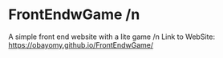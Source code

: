 # FrontEndwGame /n
A simple front end website with a lite game /n
Link to WebSite:
https://obayomy.github.io/FrontEndwGame/
